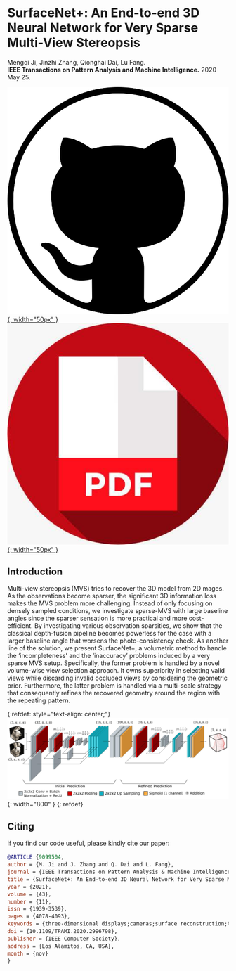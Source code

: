 # SurfaceNet+: An End-to-end 3D Neural Network for Very Sparse Multi-View Stereopsis

Mengqi Ji, Jinzhi Zhang, Qionghai Dai, Lu Fang. <br/>**IEEE Transactions on Pattern Analysis and Machine Intelligence.** 2020 May 25.

[![github](/pic/github3.png){: width="50px" }](https://github.com/THU-luvision/SurfaceNetPlus)  &nbsp;&nbsp;&nbsp;
[![pdf](/pic/pdf.jpeg){: width="50px" }](https://arxiv.org/pdf/2005.12690.pdf) &nbsp;&nbsp;&nbsp;


## Introduction

Multi-view stereopsis (MVS) tries to recover the 3D model from 2D mages. As the observations become sparser, the significant 3D information loss makes the MVS problem more challenging. Instead of only focusing on densely sampled conditions, we investigate sparse-MVS with large baseline angles since the sparser sensation is more practical and more cost-efficient. By investigating various observation sparsities, we show that the classical depth-fusion pipeline becomes powerless for the case with a larger baseline angle that worsens the photo-consistency check. As another line of the solution, we present SurfaceNet+, a volumetric method to handle the ‘incompleteness’ and the ‘inaccuracy’ problems induced by a very sparse MVS setup. Specifically, the former problem is handled by a novel volume-wise view selection approach. It owns superiority in selecting valid views while discarding invalid occluded views by considering the geometric prior. Furthermore, the latter problem is handled via a multi-scale strategy that consequently refines the recovered geometry around the region with the repeating pattern.

{:refdef: style="text-align: center;"}
![Framework](/pic/surfaceplus.png){: width="800" }
{: refdef}



## Citing

If you find our code useful, please kindly cite our paper:

```bibtex
@ARTICLE {9099504,
author = {M. Ji and J. Zhang and Q. Dai and L. Fang},
journal = {IEEE Transactions on Pattern Analysis & Machine Intelligence},
title = {SurfaceNet+: An End-to-end 3D Neural Network for Very Sparse Multi-View Stereopsis},
year = {2021},
volume = {43},
number = {11},
issn = {1939-3539},
pages = {4078-4093},
keywords = {three-dimensional displays;cameras;surface reconstruction;two dimensional displays;solid modeling;geometry;image reconstruction},
doi = {10.1109/TPAMI.2020.2996798},
publisher = {IEEE Computer Society},
address = {Los Alamitos, CA, USA},
month = {nov}
}
```
